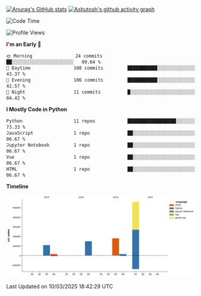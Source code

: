 

[![Anurag's GitHub stats](https://github-readme-stats.vercel.app/api?username=24mlight&show_icons=true&theme=buefy)](https://github.com/anuraghazra/github-readme-stats)
[![Ashutosh's github activity graph](https://github-readme-activity-graph.vercel.app/graph?username=24mlight&theme=tokyo-night)](https://github.com/ashutosh00710/github-readme-activity-graph)

<!--START_SECTION:waka-->
![Code Time](http://img.shields.io/badge/Code%20Time-70%20hrs%2037%20mins-blue)

![Profile Views](http://img.shields.io/badge/Profile%20Views-487-blue)

**I'm an Early 🐤** 

```text
🌞 Morning                24 commits          ██░░░░░░░░░░░░░░░░░░░░░░░   09.64 % 
🌆 Daytime                108 commits         ███████████░░░░░░░░░░░░░░   43.37 % 
🌃 Evening                106 commits         ███████████░░░░░░░░░░░░░░   42.57 % 
🌙 Night                  11 commits          █░░░░░░░░░░░░░░░░░░░░░░░░   04.42 % 
```


**I Mostly Code in Python** 

```text
Python                   11 repos            ██████████████████░░░░░░░   73.33 % 
JavaScript               1 repo              ██░░░░░░░░░░░░░░░░░░░░░░░   06.67 % 
Jupyter Notebook         1 repo              ██░░░░░░░░░░░░░░░░░░░░░░░   06.67 % 
Vue                      1 repo              ██░░░░░░░░░░░░░░░░░░░░░░░   06.67 % 
HTML                     1 repo              ██░░░░░░░░░░░░░░░░░░░░░░░   06.67 % 
```



**Timeline**

![Lines of Code chart](https://raw.githubusercontent.com/24mlight/24mlight/main/assets/bar_graph.png)


 Last Updated on 10/03/2025 18:42:29 UTC
<!--END_SECTION:waka-->
